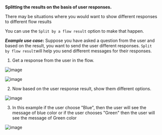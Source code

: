 **Splitting the results on the basis of user responses.**

There may be situations where you would want to show different responses to different flow results

You can use the `Split by a flow result` option to make that happen.



**_Example use case_:** Suppose you have asked a question from the user and based on the result, you want to send the user different responses. `Split by flow result`will help you send different messages for their responses.

1. Get a response from the user in the flow.

![image](https://user-images.githubusercontent.com/32592458/218255306-c7b82881-a450-4fe3-b82d-69363e0b70d6.png)



![image](https://user-images.githubusercontent.com/32592458/218255312-f914f08f-e8a8-4b8a-ba2f-e67975885a7e.png)



2.  Now based on the user response result, show them different options.

![image](https://user-images.githubusercontent.com/32592458/218255316-aa3045db-d370-4993-bc06-0568bb3a11ac.png)



3.  In this example if the user choose &quot;Blue&quot;, then the user will see the message of blue color or if the user chooses &quot;Green&quot; then the user will see the message of Green color

![image](https://user-images.githubusercontent.com/32592458/218255318-3b9930c8-b35c-4728-bed0-471f4f17d458.png)
